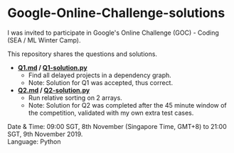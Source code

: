 # Google-Online-Challenge-solutions
I was invited to participate in Google's Online Challenge (GOC) - Coding (SEA / ML Winter Camp).  

This repository shares the questions and solutions.  
* **[Q1.md](Q1.md) / [Q1-solution.py](Q1-solution.py)**
  * Find all delayed projects in a dependency graph.
  * Note: Solution for Q1 was accepted, thus correct.
* **[Q2.md](Q1.md) / [Q2-solution.py](Q2-solution.py)**
  * Run relative sorting on 2 arrays.
  * Note: Solution for Q2 was completed after the 45 minute window of the competition, validated with my own extra test cases.

Date & Time: 09:00 SGT, 8th November (Singapore Time, GMT+8) to 21:00 SGT, 9th November 2019.  
Language: Python
